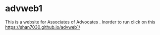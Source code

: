 # advweb1

This is a website for Associates of Advocates . Inorder to run click on this https://shan7030.github.io/advweb1/
